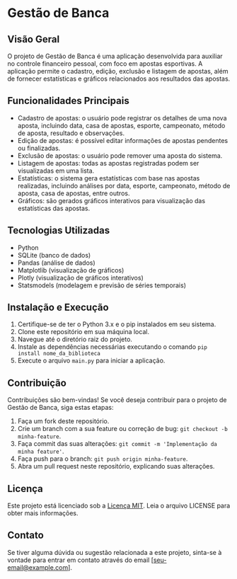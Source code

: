 # Gestão de Banca

## Visão Geral

O projeto de Gestão de Banca é uma aplicação desenvolvida para auxiliar no controle financeiro pessoal, com foco em apostas esportivas. A aplicação permite o cadastro, edição, exclusão e listagem de apostas, além de fornecer estatísticas e gráficos relacionados aos resultados das apostas.

## Funcionalidades Principais

- Cadastro de apostas: o usuário pode registrar os detalhes de uma nova aposta, incluindo data, casa de apostas, esporte, campeonato, método de aposta, resultado e observações.
- Edição de apostas: é possível editar informações de apostas pendentes ou finalizadas.
- Exclusão de apostas: o usuário pode remover uma aposta do sistema.
- Listagem de apostas: todas as apostas registradas podem ser visualizadas em uma lista.
- Estatísticas: o sistema gera estatísticas com base nas apostas realizadas, incluindo análises por data, esporte, campeonato, método de aposta, casa de apostas, entre outros.
- Gráficos: são gerados gráficos interativos para visualização das estatísticas das apostas.

## Tecnologias Utilizadas

- Python
- SQLite (banco de dados)
- Pandas (análise de dados)
- Matplotlib (visualização de gráficos)
- Plotly (visualização de gráficos interativos)
- Statsmodels (modelagem e previsão de séries temporais)

## Instalação e Execução

1. Certifique-se de ter o Python 3.x e o pip instalados em seu sistema.
2. Clone este repositório em sua máquina local.
3. Navegue até o diretório raiz do projeto.
4. Instale as dependências necessárias executando o comando `pip install nome_da_biblioteca`
5. Execute o arquivo `main.py` para iniciar a aplicação.

## Contribuição

Contribuições são bem-vindas! Se você deseja contribuir para o projeto de Gestão de Banca, siga estas etapas:

1. Faça um fork deste repositório.
2. Crie um branch com a sua feature ou correção de bug: `git checkout -b minha-feature`.
3. Faça commit das suas alterações: `git commit -m 'Implementação da minha feature'`.
4. Faça push para o branch: `git push origin minha-feature`.
5. Abra um pull request neste repositório, explicando suas alterações.

## Licença

Este projeto está licenciado sob a [Licença MIT](LICENSE). Leia o arquivo LICENSE para obter mais informações.

## Contato

Se tiver alguma dúvida ou sugestão relacionada a este projeto, sinta-se à vontade para entrar em contato através do email [seu-email@example.com].
